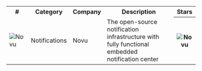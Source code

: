 
<table>
    <tr>
        <th>#</th>
        <th>Category</th>
        <th>Company</th>
        <th>Description</th>
        <th>Stars</th>
    </tr>
        <tr>
        <td><img alt="Novu" src="https://libraries.github20k.com/images/uploads/2023/05/newshot-novu-2.png" /></td>
        <td>Notifications</td>
        <td>Novu</td>
        <td>The open-source notification infrastructure with fully functional embedded notification center</td>
        <th><img alt="Novu" src="https://img.shields.io/github/stars/novuhq/novu?style=social" /></th>
    </tr>

</table>  
  